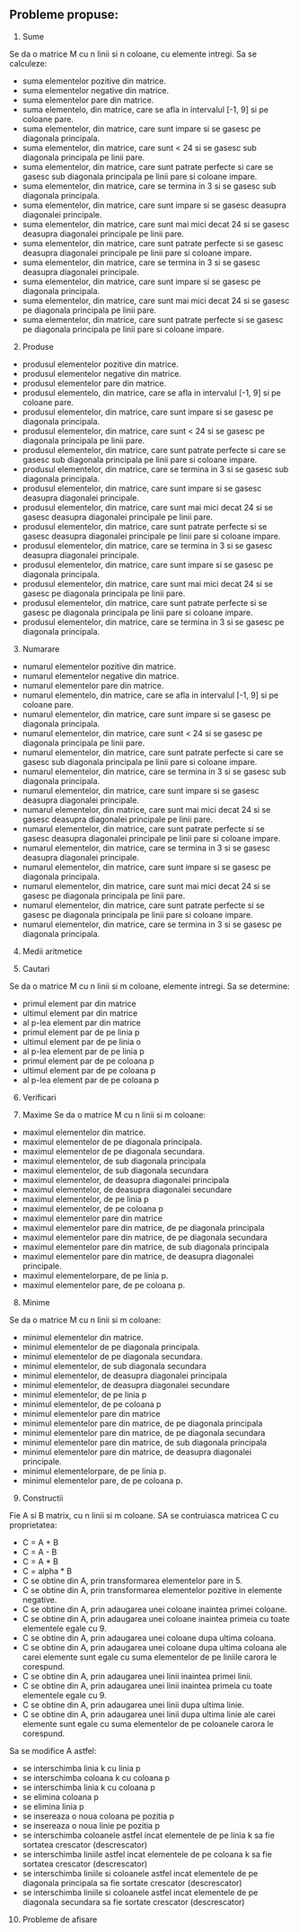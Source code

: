 ## Probleme propuse:

1. Sume

Se da o matrice M cu n linii si n coloane, cu elemente intregi. Sa se calculeze:
- suma elementelor pozitive din matrice.
- suma elementelor negative din matrice.
- suma elementelor pare din matrice.
- suma elementelo, din matrice, care se afla in intervalul [-1, 9] si pe coloane pare.
- suma elementelor, din matrice, care sunt impare si se gasesc pe diagonala principala.
- suma elementelor, din matrice, care sunt < 24 si se gasesc sub diagonala principala pe linii pare.
- suma elementelor, din matrice, care sunt patrate perfecte si care se gasesc sub diagonala principala pe linii pare si coloane impare.
- suma elementelor, din matrice, care se termina in 3 si se gasesc sub diagonala principala.
- suma elementelor, din matrice, care sunt impare si se gasesc deasupra diagonalei principale.
- suma elementelor, din matrice, care sunt mai mici decat 24 si se gasesc deasupra diagonalei principale pe linii pare.
- suma elementelor, din matrice, care sunt patrate perfecte si se gasesc deasupra diagonalei principale pe linii pare si coloane impare.
- suma elementelor, din matrice, care se termina in 3 si se gasesc deasupra diagonalei principale.
- suma elementelor, din matrice, care sunt impare si se gasesc pe diagonala principala.
- suma elementelor, din matrice, care sunt mai mici decat 24 si se gasesc pe diagonala principala pe linii pare.
- suma elementelor, din matrice, care sunt patrate perfecte si se gasesc pe diagonala principala pe linii pare si coloane impare.

2. Produse

- produsul elementelor pozitive din matrice.
- produsul elementelor negative din matrice.
- produsul elementelor pare din matrice.
- produsul elementelo, din matrice, care se afla in intervalul [-1, 9] si pe coloane pare.
- produsul elementelor, din matrice, care sunt impare si se gasesc pe diagonala principala.
- produsul elementelor, din matrice, care sunt < 24 si se gasesc pe diagonala principala pe linii pare.
- produsul elementelor, din matrice, care sunt patrate perfecte si care se gasesc sub diagonala principala pe linii pare si coloane impare.
- produsul elementelor, din matrice, care se termina in 3 si se gasesc sub diagonala principala.
- produsul elementelor, din matrice, care sunt impare si se gasesc deasupra diagonalei principale.
- produsul elementelor, din matrice, care sunt mai mici decat 24 si se gasesc deasupra diagonalei principale pe linii pare.
- produsul elementelor, din matrice, care sunt patrate perfecte si se gasesc deasupra diagonalei principale pe linii pare si coloane impare.
- produsul elementelor, din matrice, care se termina in 3 si se gasesc deasupra diagonalei principale.
- produsul elementelor, din matrice, care sunt impare si se gasesc pe diagonala principala.
- produsul elementelor, din matrice, care sunt mai mici decat 24 si se gasesc pe diagonala principala pe linii pare.
- produsul elementelor, din matrice, care sunt patrate perfecte si se gasesc pe diagonala principala pe linii pare si coloane impare.
- produsul elementelor, din matrice, care se termina in 3 si se gasesc pe diagonala principala.


3. Numarare

- numarul elementelor pozitive din matrice.
- numarul elementelor negative din matrice.
- numarul elementelor pare din matrice.
- numarul elementelo, din matrice, care se afla in intervalul [-1, 9] si pe coloane pare.
- numarul elementelor, din matrice, care sunt impare si se gasesc pe diagonala principala.
- numarul elementelor, din matrice, care sunt < 24 si se gasesc pe diagonala principala pe linii pare.
- numarul elementelor, din matrice, care sunt patrate perfecte si care se gasesc sub diagonala principala pe linii pare si coloane impare.
- numarul elementelor, din matrice, care se termina in 3 si se gasesc sub diagonala principala.
- numarul elementelor, din matrice, care sunt impare si se gasesc deasupra diagonalei principale.
- numarul elementelor, din matrice, care sunt mai mici decat 24 si se gasesc deasupra diagonalei principale pe linii pare.
- numarul elementelor, din matrice, care sunt patrate perfecte si se gasesc deasupra diagonalei principale pe linii pare si coloane impare.
- numarul elementelor, din matrice, care se termina in 3 si se gasesc deasupra diagonalei principale.
- numarul elementelor, din matrice, care sunt impare si se gasesc pe diagonala principala.
- numarul elementelor, din matrice, care sunt mai mici decat 24 si se gasesc pe diagonala principala pe linii pare.
- numarul elementelor, din matrice, care sunt patrate perfecte si se gasesc pe diagonala principala pe linii pare si coloane impare.
- numarul elementelor, din matrice, care se termina in 3 si se gasesc pe diagonala principala.


4. Medii aritmetice

5. Cautari

Se da o matrice M cu n linii si m coloane, elemente intregi. Sa se determine:
- primul element par din matrice
- ultimul element par din matrice
- al p-lea element par din matrice
- primul element par de pe linia p
- ultimul element par de pe linia o
- al p-lea element par de pe linia p
- primul element par de pe coloana p
- ultimul element par de pe coloana p
- al p-lea element par de pe coloana p

6. Verificari

7. Maxime 
Se da o matrice M cu n linii si m coloane:
- maximul elementelor din matrice.
- maximul elementelor de pe diagonala principala.
- maximul elementelor de pe diagonala secundara.
- maximul elementelor, de sub diagonala principala
- maximul elementelor, de sub diagonala secundara
- maximul elementelor, de deasupra diagonalei principala
- maximul elementelor, de deasupra diagonalei secundare
- maximul elementelor, de pe linia p
- maximul elementelor, de pe coloana p
- maximul elementelor pare din matrice
- maximul elementelor pare din matrice, de pe diagonala principala
- maximul elementelor pare din matrice, de pe diagonala secundara
- maximul elementelor pare din matrice, de sub diagonala principala
- maximul elementelor pare din matrice, de deasupra diagonalei principale.
- maximul elementelorpare, de pe linia p.
- maximul elementelor pare, de pe coloana p.

8. Minime

Se da o matrice M cu n linii si m coloane:
- minimul elementelor din matrice.
- minimul elementelor de pe diagonala principala.
- minimul elementelor de pe diagonala secundara.
- minimul elementelor, de sub diagonala secundara
- minimul elementelor, de deasupra diagonalei principala
- minimul elementelor, de deasupra diagonalei secundare
- minimul elementelor, de pe linia p
- minimul elementelor, de pe coloana p
- minimul elementelor pare din matrice
- minimul elementelor pare din matrice, de pe diagonala principala
- minimul elementelor pare din matrice, de pe diagonala secundara
- minimul elementelor pare din matrice, de sub diagonala principala
- minimul elementelor pare din matrice, de deasupra diagonalei principale.
- minimul elementelorpare, de pe linia p.
- minimul elementelor pare, de pe coloana p.


9. Constructii

Fie A si B matrix, cu n linii si m coloane. SA se contruiasca matricea C cu proprietatea:

- C = A + B
- C = A - B
- C = A * B
- C = alpha * B
- C se obtine din A, prin transformarea elementelor pare in 5.
- C se obtine din A, prin transformarea elementelor pozitive in elemente negative.
- C se obtine din A, prin adaugarea unei coloane inaintea primei coloane.
- C se obtine din A, prin adaugarea unei coloane inaintea primeia cu toate elementele egale cu 9.
- C se obtine din A, prin adaugarea unei coloane dupa ultima coloana.
- C se obtine din A, prin adaugarea unei coloane dupa ultima coloana ale carei elemente sunt egale cu suma elementelor de pe liniile carora le corespund.
- C se obtine din A, prin adaugarea unei linii inaintea primei linii.
- C se obtine din A, prin adaugarea unei linii inaintea primeia cu toate elementele egale cu 9.
- C se obtine din A, prin adaugarea unei linii dupa ultima linie.
- C se obtine din A, prin adaugarea unei linii dupa ultima linie ale carei elemente sunt egale cu suma elementelor de pe coloanele carora le corespund.

Sa se modifice A astfel:

- se interschimba linia k cu linia p
- se interschimba coloana k cu coloana p
- se interschimba linia k cu coloana p
- se elimina coloana p
- se elimina linia p
- se insereaza o noua coloana pe pozitia p
- se insereaza o noua linie pe pozitia p
- se interschimba coloanele astfel incat elementele de pe linia k sa fie sortatea crescator (descrescator)
- se interschimba liniile astfel incat elementele de pe coloana k sa fie sortatea crescator (descrescator)
- se interschimba liniile si coloanele astfel incat elementele de pe diagonala principala sa fie sortate crescator (descrescator)
- se interschimba liniile si coloanele astfel incat elementele de pe diagonala secundara sa fie sortate crescator (descrescator)
10. Probleme de afisare
